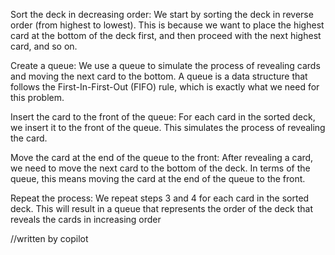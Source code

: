 Sort the deck in decreasing order: 
We start by sorting the deck in reverse order (from highest to lowest). This is because we want to place the highest card at the bottom of the deck first, and then proceed with the next highest card, and so on.  

Create a queue: 
We use a queue to simulate the process of revealing cards and moving the next card to the bottom. A queue is a data structure that follows the First-In-First-Out (FIFO) rule, which is exactly what we need for this problem.  

Insert the card to the front of the queue: 
For each card in the sorted deck, we insert it to the front of the queue. This simulates the process of revealing the card.  

Move the card at the end of the queue to the front: 
After revealing a card, we need to move the next card to the bottom of the deck. In terms of the queue, this means moving the card at the end of the queue to the front.  

Repeat the process: 
We repeat steps 3 and 4 for each card in the sorted deck. This will result in a queue that represents the order of the deck that reveals the cards in increasing order

//written by copilot